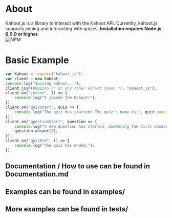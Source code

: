 # About
Kahoot.js is a library to interact with the Kahoot API. Currently, kahoot.js supports joining and interacting with quizes.
**Installation requires Node.js 6.0.0 or higher.**<br>
![NPM](https://nodei.co/npm/kahoot.js.png)

# Basic Example
```js
var Kahoot = require('kahoot.js');
var client = new Kahoot;
console.log("Joining kahoot...");
client.join(9802345 /* Or any other kahoot token */, "kahoot.js");
client.on("joined", () => {
    console.log("I joined the Kahoot!");
});
client.on("quizStart", quiz => {
    console.log("The quiz has started! The quiz's name is:", quiz.name);
});
client.on("questionStart", question => {
    console.log("A new question has started, answering the first answer.");
    question.answer(0);
});
client.on("quizEnd", () => {
    console.log("The quiz has ended.");
});
```

## Documentation / How to use can be found in Documentation.md<br>
## Examples can be found in examples/<br>
## More examples can be found in tests/<br>
